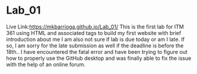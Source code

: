 # Lab_01
Live Link:https://mkbarrioga.github.io/Lab_01/
This is the first lab for ITM 361 using HTML and associated tags to build my first website with brief introduction about me
I am also not sure if lab is due today or am I late. If so, I am sorry for the late submission as well if the deadline is before the 18th.. I have encountered the fatal error and have been trying to figure out how to properly use the GitHub desktop and was finally able to fix the issue with the help of an online forum.
